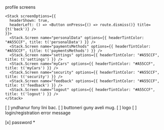 profile screens

```tsx
<Stack screenOptions={{
  headerShown: true,
  headerLeft: () => <Button onPress={() => route.dismiss()} title={t('back')} />
}}>
  <Stack.Screen name="personalData" options={{ headerTintColor: "#A55CCF", title: t('personalData') }} />
  <Stack.Screen name="paymentsMethods" options={{ headerTintColor: "#A55CCF", title: t('paymentsMethods') }} />
  <Stack.Screen name="settings" options={{ headerTintColor: "#A55CCF", title: t('settings') }} />
  <Stack.Screen name="myCars" options={{ headerTintColor: "#A55CCF", title: t('myCars') }} />
  <Stack.Screen name="security" options={{ headerTintColor: "#A55CCF", title: t('security') }} />
  <Stack.Screen name="feedback" options={{ headerTintColor: "#A55CCF", title: t('feedback') }} />
  <Stack.Screen name="logout" options={{ headerTintColor: "#A55CCF", title: t('logout') }} />
</Stack>
```

[ ] yndhanur fony lini bac.
[ ] buttoneri guny aveli mug.
[ ] logo
[ ] login/registration error message

[x] password *
